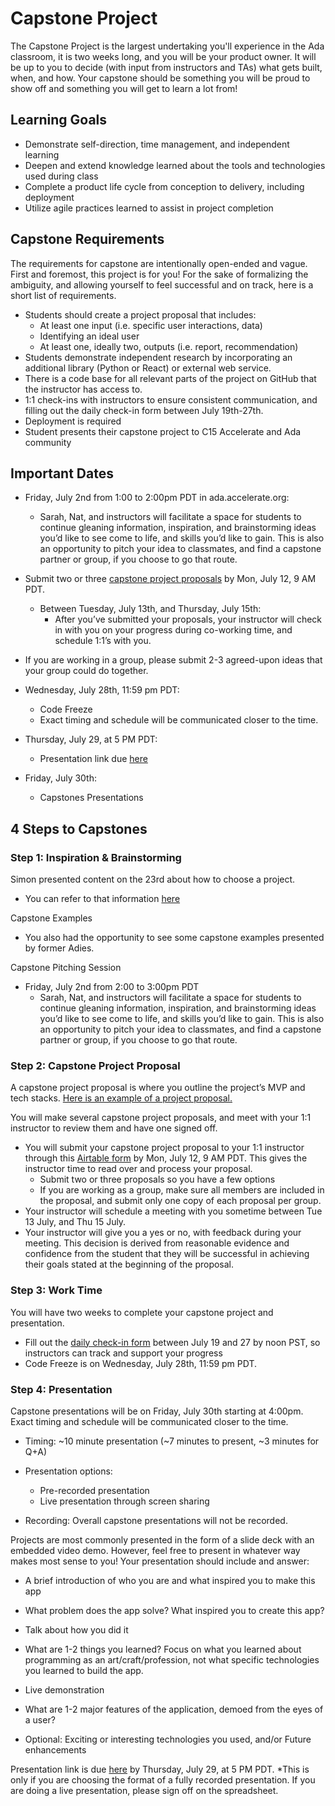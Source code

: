 # Capstone Project

The Capstone Project is the largest undertaking you'll experience in the Ada classroom, it is two weeks long, and you will be your product owner. It will be up to you to decide (with input from instructors and TAs) what gets built, when, and how. Your capstone should be something you will be proud to show off and something you will get to learn a lot from!  

## Learning Goals

- Demonstrate self-direction, time management, and independent learning
- Deepen and extend knowledge learned about the tools and technologies used during class 
- Complete a product life cycle from conception to delivery, including deployment
- Utilize agile practices learned to assist in project completion


## Capstone Requirements

The requirements for capstone are intentionally open-ended and vague. First and foremost, this project is for you! For the sake of formalizing the ambiguity, and allowing yourself to feel successful and on track, here is a short list of requirements.

- Students should create a project proposal that includes:
  - At least one input (i.e. specific user interactions, data)
  - Identifying an ideal user
  - At least one, ideally two, outputs (i.e. report, recommendation)
- Students demonstrate independent research by incorporating an additional library (Python or React) or external web service. 
- There is a code base for all relevant parts of the project on GitHub that the instructor has access to.
- 1:1 check-ins with instructors to ensure consistent communication, and filling out the daily check-in form between July 19th-27th.
- Deployment is required
- Student presents their capstone project to C15 Accelerate and Ada community

## Important Dates

- Friday, July 2nd from 1:00 to 2:00pm PDT in ada.accelerate.org: 
  - Sarah, Nat, and instructors will facilitate a space for students to continue gleaning information, inspiration, and brainstorming ideas you’d like to see come to life, and skills you’d like to gain. This is also an opportunity to pitch your idea to classmates, and find a capstone partner or group, if you choose to go that route.
- Submit two or three [capstone project proposals](https://airtable.com/shrHHrjUyFDjxZl6h) by Mon, July 12, 9 AM PDT.
  - Between Tuesday, July 13th, and Thursday, July 15th:
    - After you’ve submitted your proposals, your instructor will check in with you on your progress during co-working time, and schedule 1:1’s with you.
- If you are working in a group, please submit 2-3 agreed-upon ideas that your group could do together.

- Wednesday, July 28th, 11:59 pm PDT:
  - Code Freeze
  - Exact timing and schedule will be communicated closer to the time.
- Thursday, July 29, at 5 PM PDT:
  - Presentation link due [here](https://docs.google.com/spreadsheets/d/1meAI2m4pr5el0-2E1jLphK-qbFduhO940llDx-2tsD4/edit?usp=sharing)
- Friday, July 30th: 
  - Capstones Presentations
 

## 4 Steps to Capstones

### Step 1: Inspiration & Brainstorming

Simon presented content on the 23rd about how to choose a project. 
  - You can refer to that information [here](https://docs.google.com/presentation/d/1MgI35e7FoChKBsXdcA703Hkm9kwqrPWyGfOedSrVXGQ/edit?usp=sharing)
 
Capstone Examples
 - You also had the opportunity to see some capstone examples presented by former Adies. 

Capstone Pitching Session
 - Friday, July 2nd from 2:00 to 3:00pm PDT
   - Sarah, Nat, and instructors will facilitate a space for students to continue gleaning information, inspiration, and brainstorming ideas you’d like to see come to life, and skills you’d like to gain. This is also an opportunity to pitch your idea to classmates, and find a capstone partner or group, if you choose to go that route.

### Step 2: Capstone Project Proposal

A capstone project proposal is where you outline the project’s MVP and tech stacks. [Here is an example of a project proposal.](https://github.com/Ada-Developers-Academy/core-capstone/blob/accelerate/proposal/sample-proposal.md) 

You will make several capstone project proposals, and meet with your 1:1 instructor to review them and have one signed off.
- You will submit your capstone project proposal to your 1:1 instructor through this [Airtable form](https://airtable.com/shr3xEMBZsH0kJD8q) by Mon, July 12, 9 AM PDT. This gives the instructor time to read over and process your proposal.
  - Submit two or three proposals so you have a few options
  - If you are working as a group, make sure all members are included in the proposal, and submit only one copy of each proposal per group.
- Your instructor will schedule a meeting with you sometime between Tue 13 July, and Thu 15 July.
- Your instructor will give you a yes or no, with feedback during your meeting. This decision is derived from reasonable evidence and confidence from the student that they will be successful in achieving their goals stated at the beginning of the proposal.

### Step 3: Work Time

You will have two weeks to complete your capstone project and presentation. 
- Fill out the [daily check-in form](https://docs.google.com/forms/d/e/1FAIpQLScvJhc_YczSw79rs1dEQQbuSg6QrFCZ2ZPv_YMObPtoeVOf6w/viewform?usp=sf_link) between July 19 and 27 by noon PST, so instructors can track and support your progress
- Code Freeze is on Wednesday, July 28th, 11:59 pm PDT. 

### Step 4: Presentation

Capstone presentations will be on Friday, July 30th starting at 4:00pm. Exact timing and schedule will be communicated closer to the time.

- Timing: ~10 minute presentation (~7 minutes to present, ~3 minutes for Q+A)

- Presentation options:
  - Pre-recorded presentation
  - Live presentation through screen sharing

- Recording: Overall capstone presentations will not be recorded.

Projects are most commonly presented in the form of a slide deck with an embedded video demo. However, feel free to present in whatever way makes most sense to you! 
Your presentation should include and answer:
- A brief introduction of who you are and what inspired you to make this app
- What problem does the app solve? What inspired you to create this app?
- Talk about how you did it
- What are 1-2 things you learned? Focus on what you learned about programming as an art/craft/profession, not what specific technologies you learned to build the app.
- Live demonstration
- What are 1-2 major features of the application, demoed from the eyes of a user?

 - Optional: Exciting or interesting technologies you used, and/or Future enhancements


Presentation link is due [here](https://docs.google.com/spreadsheets/d/1meAI2m4pr5el0-2E1jLphK-qbFduhO940llDx-2tsD4/edit?usp=sharing) by Thursday, July 29, at 5 PM PDT.
*This is only if you are choosing the format of a fully recorded presentation. If you are doing a live presentation, please sign off on the spreadsheet.
